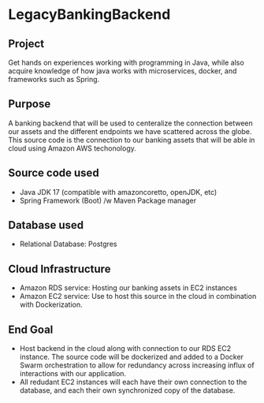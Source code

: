 ﻿# LegacyBankingBackend
 
 ## Project
 Get hands on experiences working with programming in Java, while also acquire knowledge of how java works with microservices, docker, and frameworks such as Spring.

## Purpose
A banking backend that will be used to centeralize the connection between our assets and the different endpoints we have scattered across the globe. This source code is the connection to our banking assets that will be able in cloud using Amazon AWS techonology. 

## Source code used
- Java JDK 17 (compatible with amazoncoretto, openJDK, etc)
- Spring Framework (Boot) /w Maven Package manager

## Database used
- Relational Database: Postgres

## Cloud Infrastructure
- Amazon RDS service: Hosting our banking assets in EC2 instances
- Amazon EC2 service: Use to host this source in the cloud in combination with Dockerization. 

## End Goal

- Host backend in the cloud along with connection to our RDS EC2 instance. The source code will be dockerized and added to a Docker Swarm orchestration to allow for redundancy across increasing influx of interactions with our application. 
- All redudant EC2 instances will each have their own connection to the database, and each their own synchronized copy of the database.
